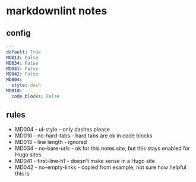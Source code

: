 # markdownlint notes

## config

```yaml
---
default: True
MD013: False
MD034: False
MD041: False
MD042: False
MD004:
  style: dash
MD010:
  code_blocks: False
```

## rules

- MD004 - ul-style - only dashes please
- MD010 - no-hard-tabs - hard tabs are ok in code blocks
- MD013 - line length - ignored
- MD034 - no-bare-urls - ok for this notes site, but this stays enabled for Hugo sites
- MD041 - first-line-h1 - doesn't make sense in a Hugo site
- MD042 - no-empty-links - copied from example, not sure how helpful this is
